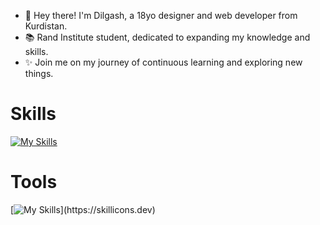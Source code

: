 - 👋 Hey there! I'm Dilgash, a 18yo designer and web developer from Kurdistan.
- 📚 Rand Institute student, dedicated to expanding my knowledge and skills.
- ✨ Join me on my journey of continuous learning and exploring new things.

<h1>Skills</h1>

[![My Skills](https://skillicons.dev/icons?i=js,svelte,tailwind)](https://skillicons.dev)

<h1>Tools</h1>

[![My Skills](https://skillicons.dev/icons?i=vscode,figma,github,)](https://skillicons.dev)
